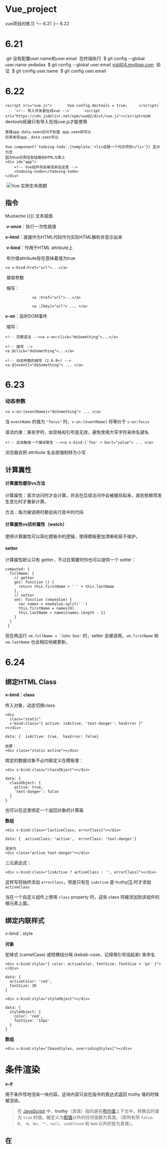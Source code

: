 # Vue_project
vue项目的练习
        └─ 6.21
        ├─ 6.22

# 6.21 

​    git 没有配置user.name和user.email
​    在终端执行 
​              $ git config --global user.name yedadaa
​              $ git config --global user.email yjd404.my@qq.com
​    验证
​        $ git config user.name
​        $ git config user.email

# 6.22

​    ``<script src="vue.js">
​      Vue.config.devtools = true;
​    </script>`
​    `<!-- 导入开发者在线vue -->`
​    `<script src="https://cdn.jsdelivr.net/npm/vue@2/dist/vue.js"></script>``
​    vue devtools拓展只有导入在线vue.js才能使用

    直接app.data.seen访问不到值 app.seen却可以 
    后来发现app._data.seen可以
    
    Vue.component('todoing-todo',{template:'<li>这是一个代办项目</li>'}) 显示为空
    因为Vue实例没有挂载到HTML元素上 
    <div id="app">
        <!-- Vue组件将会被渲染在这里 -->
        <todoing-todo></todoing-todo>
    </div>

​    ![Vue 实例生命周期](./assets/lifecycle.png)

##    指令

Mustache {{}} 文本插值

​    **v-once**：执行一次性插值

​    **v-html**：直接作为HTML代码作为实际HTML解析并显示出来

​    **v-bind**：作用于HTML attribute上

<div v-bind:id="dynamicId"></div>

​    	布尔值attribute存在意味着值为true

```
<a v-bind:href="url">...</a>
```

​    	接收参数

​	     缩写：

```
		    <a :href="url">...</a>
```

```
    		<a :[key]="url"> ... </a>
```

**v-on**：监听DOM事件

​	    缩写：

```
<!-- 完整语法 --><a v-on:click="doSomething">...</a>

<!-- 缩写 -->
<a @click="doSomething">...</a>

<!-- 动态参数的缩写 (2.6.0+) -->
<a @[event]="doSomething"> ... </a>

```

# 6.23

### 动态参数

```
<a v-on:[eventName]="doSomething"> ... </a>
```

当 `eventName` 的值为 `"focus"` 时，`v-on:[eventName]` 将等价于 `v-on:focus`

语法约束：某些字符，如空格和引号是无效，避免使用大写字符来命名键名

```
<!-- 这会触发一个编译警告 --><a v-bind:['foo' + bar]="value"> ... </a>
```

浏览器会把 attribute 名全部强制转为小写

## 计算属性

#### 计算属性缓存vs方法

计算属性：首次访问时才会计算，并且在后续访问中会被缓存起来，直到依赖项发生变化时才重新计算。

方法：每次被调用时都会执行其中的代码

#### 计算属性vs侦听属性（watch）

使用计算属性可以简化模板中的逻辑，使得模板更加清晰和易于维护。

#### setter

计算属性默认只有 getter，不过在需要时你也可以提供一个 setter：

```
computed: {
  fullName: {
    // getter
    get: function () {
      return this.firstName + ' ' + this.lastName
    },
    // setter
    set: function (newValue) {
      var names = newValue.split(' ')
      this.firstName = names[0]
      this.lastName = names[names.length - 1]
    }
  }
 }
```

现在再运行 `vm.fullName = 'John Doe'` 时，setter 会被调用，`vm.firstName` 和 `vm.lastName` 也会相应地被更新。

# 6.24

## 绑定HTML Class

**v-bind：class**

传入对象，动态切换class

```
<div
  class="static"
  v-bind:class="{ active: isActive, 'text-danger': hasError }"
></div>
```

```
data: {  isActive: true,  hasError: false}
```

```
结果：
<div class="static active"></div>
```

绑定的数据对象不必内联定义在模板里：

```
<div v-bind:class="classObject"></div>
```

```
data: {
  classObject: {
    active: true,
    'text-danger': false
  }
}
```

也可以在这里绑定一个返回对象的计算属

**数组**

```
<div v-bind:class="[activeClass, errorClass]"></div>
```

```
data: {  activeClass: 'active',  errorClass: 'text-danger'}
```

```
渲染为
<div class="active text-danger"></div>
```

三元表达式：

```
<div v-bind:class="[isActive ? activeClass : '', errorClass]"></div>
```

这样写将始终添加 `errorClass`，但是只有在 `isActive` 是 truthy[[1\]](https://v2.cn.vuejs.org/v2/guide/class-and-style.html#footnote-1) 时才添加 `activeClass`

当在一个自定义组件上使用 `class` property 时，这些 class 将被添加到该组件的根元素上面。

## 绑定内联样式

v-bind：style

**对象**

驼峰式 (camelCase) 或短横线分隔 (kebab-case，记得用引号括起来) 来命名

```
<div v-bind:style="{ color: activeColor, fontSize: fontSize + 'px' }"></div>
```

```
data: {
  activeColor: 'red',
  fontSize: 30
}
```

```
<div v-bind:style="styleObject"></div>
```

```
data: {
  styleObject: {
    color: 'red',
    fontSize: '13px'
  }
}
```

**数组**

```
<div v-bind:style="[baseStyles, overridingStyles]"></div>
```

# 条件渲染

**v-if**

用于条件性地渲染一块内容。这块内容只会在指令的表达式返回 truthy 值的时候被渲染。

> 在 [JavaScript](https://developer.mozilla.org/zh-CN/docs/Glossary/JavaScript) 中，**truthy**（真值）指的是在[布尔值](https://developer.mozilla.org/zh-CN/docs/Glossary/Boolean)上下文中，转换后的值为 `true` 的值。被定义为[假值](https://developer.mozilla.org/zh-CN/docs/Glossary/Falsy)以外的任何值都为真值。（即所有除 `false`、`0`、`-0`、`0n`、`""`、`null`、`undefined` 和 `NaN` 以外的皆为真值）。

## 在 <template> 元素上使用 v-if 条件渲染分组

```
<template v-if="ok">
	<h1>Title</h1>
	<p>Paragraph 1</p>
	<p>Paragraph 2</p>
</template>
```

最终的渲染结果将不包含 `<template>` 元素。

**v-show**

```
<h1 v-show="ok">Hello!</h1>
```

始终渲染，只是选择展不展示出来

注意，`v-show` 不支持 `<template>` 元素，也不支持 `v-else`。

# 列表渲染

**v-for**

基于一个**数组**来渲染一个列表

```
<ul id="example-1">
  <li v-for="item in items" :key="item.message">
    {{ item.message }}
  </li>
</ul>

var example1 = new Vue({
  el: '#example-1',
  data: {
    items: [
      { message: 'Foo' },
      { message: 'Bar' }
    ]
  }
})
```

也可以用 `of` 替代 `in` 作为分隔符，因为它更接近 JavaScript 迭代器的语法：

```
<div v-for="item of items"></div>
```

用 `v-for` 来遍历一个**对象**的 property。

为了给 Vue 一个提示，以便它能跟踪每个节点的身份，从而重用和重新排序现有元素，你需要为每项提供一个唯一 `key` attribute：

`<div v-for="item in items" v-bind:key="item.id">`

`  <!-- 内容 -->`  

`</div>`

# 6.25

## 显示过滤或排序过后结果

```
使用计算属性：
<li v-for="n in evenNumbers">{{ n }}</li>
data: {
  numbers: [ 1, 2, 3, 4, 5 ]
},
computed: {
  evenNumbers: function () {
    return this.numbers.filter(function (number) {
      return number % 2 === 0
    })
  }
}
```

```
使用方法
<ul v-for="set in sets">
  <li v-for="n in even(set)">{{ n }}</li>
</ul>
data: {
  sets: [[ 1, 2, 3, 4, 5 ], [6, 7, 8, 9, 10]]
},
methods: {
  even: function (numbers) {
    return numbers.filter(function (number) {
      return number % 2 === 0
    })
  }
}
```

在<template>上使用v-for 来重复渲染一段包含多个元素的内容

```
<ul>
  <template v-for="item in items">
    <li>{{ item.msg }}</li>
    <li class="divider" role="presentation"></li>
  </template>
</ul>
```

### 监听事件

**v-on**

v-on：click=“函数名或者表达式”

在内联语句处理器中访问原始的 DOM 事件

可以用特殊变量 `$event` 把它传入方法，以便你可以访问事件的属性（比如 `event.target`）

```
<button v-on:click="warn('Form cannot be submitted yet.', $event)">
	Submit
</button>

// ...
methods: {
  warn: function (message, event) {
    // 现在我们可以访问原生事件对象
    if (event) {
      event.preventDefault()
    }
    alert(message)
  }
}
```

### 事件修饰符

- `.stop`

```
<!-- 阻止单击事件继续传播 -->
<a v-on:click.stop="doThis"></a>
```

- `.prevent`

```
<!-- 提交事件不再重载页面 -->
<form v-on:submit.prevent="onSubmit"></form>
```

*<!-- 修饰符可以串联 -->*
<a v-on:click.stop.prevent="doThat"></a>

```
*<!-- 只有修饰符 -->*
<form v-on:submit.prevent></form>
```

- `.capture`

```
<!-- 添加事件监听器时使用事件捕获模式 -->
<!-- 即内部元素触发的事件先在此处理，然后才交由内部元素进行处理 -->
<div v-on:click.capture="doThis">...</div>
```

- `.self`

```
<!-- 只当在 event.target 是当前元素自身时触发处理函数 -->
<!-- 即事件不是从内部元素触发的 -->
<div v-on:click.self="doThat">...</div>
```

- `.once`

```
<!-- 点击事件将只会触发一次 -->
<a v-on:click.once="doThis"></a>
```

- `.passive`

```
<!-- 滚动事件的默认行为 (即滚动行为) 将会立即触发 -->
<!-- 而不会等待 `onScroll` 完成  -->
<!-- 这其中包含 `event.preventDefault()` 的情况 -->
<div v-on:scroll.passive="onScroll">
	...
</div>
```

使用修饰符时，顺序很重要；相应的代码会以同样的顺序产生。因此，用 `v-on:click.prevent.self` 会阻止**所有的点击**，而 `v-on:click.self.prevent` 只会阻止对元素自身的点击。

### 按键修饰符

*<!-- 只有在 `key` 是 `Enter` 时调用 `vm.submit()` -->*
<input v-on:keyup.enter="submit">

直接将 [`KeyboardEvent.key`](https://developer.mozilla.org/en-US/docs/Web/API/KeyboardEvent/key/Key_Values) 暴露的任意有效按键名转换为 kebab-case 来作为修饰符

如果按键名是 `PageDown`，那么在 Vue.js 中的修饰符应该写成 `pagedown`。

```
<input v-on:keyup.page-down="onPageDown">
```

# 6.26

# 表单绑定

**v-model**

表单 `<input>`、`<textarea>` 及 `<select>` 元素上创建双向数据绑定。

`v-model` 会忽略所有表单元素的 `value`、`checked`、`selected` attribute 的初始值而总是将 Vue 实例的数据作为数据来源。你应该通过 JavaScript 在组件的 `data` 选项中声明初始值。

- text 和 textarea 元素使用 `value` property 和 `input` 事件；
- checkbox 和 radio 使用 `checked` property 和 `change` 事件；
- select 字段将 `value` 作为 prop 并将 `change` 作为事件。

**文本**

```
<input v-model="message" placeholder="edit me">
<p>
	Message is: {{ message }}
</p>
```

**多行文本**

```
<span>Multiline message is:</span>
<p style="white-space: pre-line;">{{ message }}</p>
<br>
<textarea v-model="message" placeholder="add multiple lines"></textarea>
```

**复选框**

```
单个复选框
<input type="checkbox" id="checkbox" v-model="checked">
<label for="checkbox">{{ checked }}</label>
```

```
多个复选框
<input type="checkbox" id="jack" value="Jack" v-model="checkedNames">
<label for="jack">Jack</label>
<input type="checkbox" id="john" value="John" v-model="checkedNames">
<label for="john">John</label>
<input type="checkbox" id="mike" value="Mike" v-model="checkedNames">
<label for="mike">Mike</label>
<br>
<span>Checked names: {{ checkedNames }}</span>


new Vue({
  el: '...',
  data: {
    checkedNames: []
  }
})
```

- `id`：用于通过`for`属性将标签与复选框关联起来。

- `value`：指定复选框在选中时将添加到`checkedNames`数组中的值。

- `v-model="checkedNames"`：这个指令将复选框绑定到Vue.js中的`checkedNames`数组。当复选框被选中或取消选中时，Vue.js会自动更新`checkedNames`数组。

**单选按钮**

```
<div id="example-4">  
	<input type="radio" id="one" value="One" v-model="picked"> 
	<label for="one">One</label>
	<br>
	<input type="radio" id="two" value="Two" v-model="picked">
	<label for="two">Two</label>
	<br>
	<span>Picked: {{ picked }}</span>
</div>

new Vue({
  el: '#example-4',
  data: {
    picked: ''
  }
})
```

**选择框**

```
<div id="example-5">
  <select v-model="selected">
    <option disabled value="">请选择</option>
    <option>A</option>
    <option>B</option>
    <option>C</option>
  </select>
  <span>Selected: {{ selected }}</span>
</div>

new Vue({
  el: '...',
  data: {
    selected: ''
  }
})
```

```
多选（绑定一个数组）
<div id="example-6">
  <select v-model="selected" multiple style="width: 50px;">
    <option>A</option>
    <option>B</option>
    <option>C</option>
  </select>
  <br>
  <span>Selected: {{ selected }}</span>
</div>

new Vue({
  el: '#example-6',
  data: {
    selected: []
  }
})
```

```
用v-for渲染动态选项
<select v-model="selected">
  <option v-for="option in options" v-bind:value="option.value">
    {{ option.text }}
  </option>
</select>
<span>Selected: {{ selected }}</span>

new Vue({
  el: '...',
  data: {
    selected: 'A',
    options: [
      { text: 'One', value: 'A' },
      { text: 'Two', value: 'B' },
      { text: 'Three', value: 'C' }
    ]
  }
})
```

## **值绑定**

`v-bind` 实现把值绑定到 Vue 实例的一个动态 property 上

### 单选按钮

```
<input type="radio" v-model="picked" value="a">
```

- `value="a"`：指定这个单选按钮的值为`"a"`。这意味着当用户选择了这个单选按钮时，`picked`属性的值会被设置为`"a"`。

```
<input type="radio" v-model="pick" v-bind:value="a">

// 当选中时
vm.pick === vm.a
```

- `v-model="pick"`：使用`v-model`指令将单选按钮与Vue实例中的`pick`属性进行双向绑定。这表示`pick`属性会跟踪用户选择的单选按钮的值。

- `v-bind:value="a"`：使用`v-bind`指令动态地将`a`变量的值绑定到单选按钮的`value`属性上。这样做可以根据Vue实例中的数据动态设置单选按钮的值。

### 选择框的选项

```
<select v-model="selected">
    <!-- 内联对象字面量 -->
  <option v-bind:value="{ number: 123 }">123</option>
</select>

// 当选中时
typeof vm.selected // => 'object'
vm.selected.number // => 123
```

- `v-bind:value="{ number: 123 }"`：使用 `v-bind:value` 动态地将选项的值设置为一个对象字面量 `{ number: 123 }`。这意味着当用户选择这个选项时，`selected` 属性会被设置为 `{ number: 123 }` 这个对象。

## 修饰符

.**lazy**

```
<!-- 在“change”时而非“input”时更新 -->
<input v-model.lazy="msg">
```

- `v-model.lazy="msg"`：这里使用了 `.lazy` 修饰符，它告诉Vue.js在处理输入元素时监听 `change` 事件而不是默认的 `input` 事件。这样做可以延迟数据更新，直到用户完成输入并且移出输入框或按下回车键。

.**number**

```
<input v-model.number="age" type="number">
```

.trim

```
<input v-model.trim="msg">
```

自动过滤用户输入的首尾空白字符

# 组件

```
// 定义一个名为 button-counter 的新组件
Vue.component('button-counter', {
  data: function () {
    return {
      count: 0
    }
  },
  template: '<button v-on:click="count++">You clicked me {{ count }} times.</button>'
})

<div id="components-demo">
  <button-counter></button-counter>
</div>

new Vue({ el: '#components-demo' })
```

### 组件复用

每用一次组件，就会有一个它的新**实例**被创建。

### data必须是一个函数

**一个组件的 `data` 选项必须是一个函数**

因此每个实例可以维护一份被返回对象的独立的拷贝：

次组件实例化时，Vue.js都会调用这个函数来返回一个新的数据对象副本，确保每个实例都有独立的`count`属性，而不是共享一个`count`属性。

### 单个根元素

```
<h3>{{ title }}</h3>
<div v-html="content"></div>
```

如果你在模板中尝试这样写，Vue 会显示一个错误，并解释道 **every component must have a single root element (每个组件必须只有一个根元素)**。

将模板的内容包裹在一个父元素内，来修复这个问题

```
<div class="blog-post"> 
	<h3>{{ title }}</h3>
	<div v-html="content"></div>
</div>
```

# 6.28

## 监听子组件事件

一些功能可能要求我们和父级组件进行沟通

例如我们可能会引入一个辅助功能来放大博文的字号，同时让页面的其它部分保持默认的字号。

```
new Vue({
  el: '#blog-posts-events-demo',
  data: {
    posts: [/* ... */],
    postFontSize: 1
  }
})

它可以在模板中用来控制所有博文的字号：
<div id="blog-posts-events-demo">
  <div :style="{ fontSize: postFontSize + 'em' }">
    <blog-post
      v-for="post in posts"
      v-bind:key="post.id"
      v-bind:post="post"
    ></blog-post>
  </div>
</div>
```

现在我们在每篇博文正文之前添加一个按钮来放大字号：

```
<div id="app1">
    <blog-post  v-bind:post-font-size="postFontSize" @enlarge-text="enlargeText"></blog-post>
</div>
  <script>
    Vue.component('blog-post', {
      props: ['postFontSize'],
      template: `
        <div class="blog-post" :style="{ fontSize: postFontSize + 'em' }">
          <h3>{{postFontSize}}</h3>
          <p>12345</p>
          <button  @click="$emit('enlarge-text')"> 
            Enlarge text
          </button>
         
        </div>
      ` 
    })

    let app = new Vue({
      el:'#app1',
      data:{
        postFontSize: 1
      } ,
      methods: {
        enlargeText() {
        this.postFontSize += 0.1; // 每次点击增加字体大小
    }
  },
    })
  </script>
```

- 通过调用内建的 `$emit` 方法来触发（或“发出”）一个事件
- 将 DOM 元素的 `post-font-size` 属性绑定到 Vue 实例的 `postFontSize` 数据属性上。

**在 HTML 中，属性名是不区分大小写的，但是在 JavaScript 中，变量名是区分大小写的。**

Vue 的 prop 是以 JavaScript 的命名规则来定义的，所以当使用 DOM 模板时，需要将驼峰命名（CamelCase）的 prop 转换为<u>短横线命名（kebab-case）</u>。

- 所以其实是将 DOM 元素的 `postFontSize` 属性绑定到 Vue 实例的 `postFontSize` 数据属性上。
- `@enlarge-text="enlargeText"` 是一个事件监听器的简写形式，它监听 `enlarge-text` 事件，并在该事件发生时调用 `enlargeText` 方法。

###  `$emit` 方法

子组件可以通过调用内建的 `$emit` 方法来触发（或“发出”）一个事件。这允许子组件向父组件或更高级别的组件通信

```
this.$emit('event-name', optionalPayload);
```

`optionalPayload` 是可选的，它可以是任何你希望传递给事件监听器的数据。

我们可以通过 `$event` 访问到被抛出的这个值：**！！！这边好像有问题**

```
<blog-post
  ...
  v-on:enlarge-text="postFontSize += $event"
></blog-post>
```

或者，如果这个事件处理函数是一个方法：

```
<blog-post
  ...
  v-on:enlarge-text="onEnlargeText"
></blog-post>
```

那么这个值将会作为第一个参数传入这个方法：

```
methods: {
  onEnlargeText: function (enlargeAmount) {
    this.postFontSize += enlargeAmount
  }
}
```

## 组件上使用v-model

```
<custom-input
  v-bind:value="searchText"
  v-on:input="searchText = $event"
></custom-input>
```

为了让它正常工作，这个组件内的 `<input>` 必须：

- 将其 `value` attribute 绑定到一个名叫 `value` 的 prop 上

- 在其 `input` 事件被触发时，将新的值通过自定义的 `input` 事件抛出

```ht
Vue.component('custom-input', {
  props: ['value'],
  template: `
    <input
      v-bind:value="value"
      v-on:input="$emit('input', $event.target.value)"
    >
  `
})

<div id="app">
  <custom-input v-model="searchText"></custom-input>
</div

<script>
  let app = new Vue({
    el: '#app',
    data: {
      searchText: '' // 初始化 searchText 数据
    }
  })
</script>
```

- 在 `custom-input` 组件中，我们将 `value` 属性绑定到 `<input>` 的 `value` 属性上，并监听 `input` 事件，当输入框内容发生变化时，触发 `input` 事件并传递当前输入框的值。

- 在上面的示例中，`<custom-input>` 组件被用作 `v-model` 的目标，它会自动将 `searchText` 绑定到 `custom-input` 组件的 `value` 属性，并监听组件内部的 `input` 事件。

## 通过插槽分发内容

```vue
Vue.component('alert-box', {
  template: `
    <div class="demo-alert-box">
      <strong>Error!</strong>
      <slot></slot>
    </div>
  `
})
```

## 动态组件

```html
<!-- 组件会在 `currentTabComponent` 改变时改变 -->
<component v-bind:is="currentTabComponent"></component>
```

在上述示例中，`currentTabComponent` 可以包括

- 已注册组件的名字，或
- 一个组件的选项对象

这个 attribute 可以用于常规 HTML 元素，但这些元素将被视为组件，这意味着所有的 attribute **都会作为 DOM attribute 被绑定**。对于像 `value` 这样的 property，若想让其如预期般工作，你需要使用 [`.prop` 修饰器](https://v2.cn.vuejs.org/v2/api/#v-bind)。

## 局部注册组件

```javascript
var ComponentA = { /* ... */ }
var ComponentB = { /* ... */ }
var ComponentC = { /* ... */ }
```

